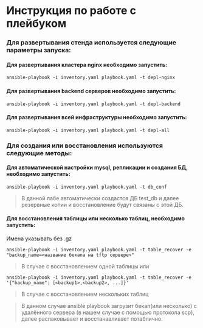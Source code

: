 # Инструкция по работе с плейбуком

### Для развертывания стенда используется следующие параметры запуска:
#### Для развертывания кластера nginx необходимо запустить:
```
ansible-playbook -i inventory.yaml playbook.yaml -t depl-nginx
```
#### Для развертывания backend серверов необходимо запустить:
```
ansible-playbook -i inventory.yaml playbook.yaml -t depl-backend
```
#### Для развертывания всей инфраструктуры необходимо запустить:
```
ansible-playbook -i inventory.yaml playbook.yaml -t depl-all
```
### Для создания или восстановления используются следующие методы:
#### Для автоматической настройки mysql, репликации и создания БД, необходимо запустить:
```
ansible-playbook -i inventory.yaml playbook.yaml -t db_conf
```
>В данной лабе автоматически создастся ДБ test_db и далее резервные копии и восстановление будут связаны с этой ДБ.  
#### Для восстановления таблицы или несколько таблиц, необходимо запустить:
Имена указывать без .gz 
```
ansible-playbook -i inventory.yaml playbook.yaml -t table_recover -e "backup_name=<название бекапа на tftp сервере>"
```
>В случае с восстановлением одной таблицы
или
```
ansible-playbook -i inventory.yaml playbook.yaml -t table_recover -e '{"backup_name": [<backup1>,<backup2>, ...]}'
```
>В случае с восстановлением нескольких таблиц

>В данном случае ansible playbook загрузит бекап(или несколько) с удалённого сервера (в нашем случае с помощью протокола scp), далее распаковывает и восстанавливает потаблично. 
